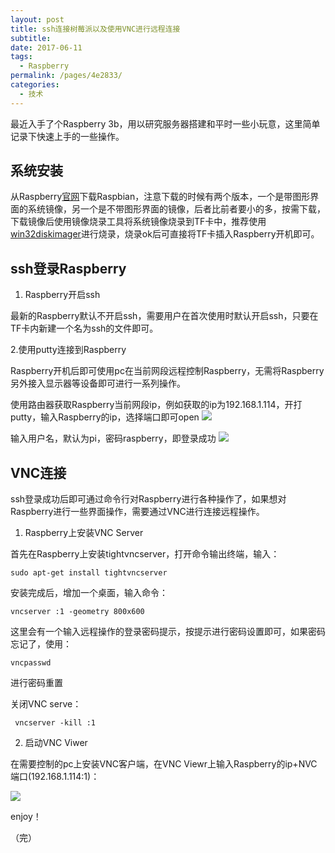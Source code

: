 ```yaml
---
layout: post
title: ssh连接树莓派以及使用VNC进行远程连接
subtitle: 
date: 2017-06-11
tags: 
  - Raspberry
permalink: /pages/4e2833/
categories: 
  - 技术
---
```


最近入手了个Raspberry 3b，用以研究服务器搭建和平时一些小玩意，这里简单记录下快速上手的一些操作。

<!-- more -->

## 系统安装

从Raspberry[官网](https://www.raspberrypi.org/downloads/)下载Raspbian，注意下载的时候有两个版本，一个是带图形界面的系统镜像，另一个是不带图形界面的镜像，后者比前者要小的多，按需下载，下载镜像后使用镜像烧录工具将系统镜像烧录到TF卡中，推荐使用[win32diskimager](https://sourceforge.net/projects/win32diskimager/)进行烧录，烧录ok后可直接将TF卡插入Raspberry开机即可。

## ssh登录Raspberry

1. Raspberry开启ssh

最新的Raspberry默认不开启ssh，需要用户在首次使用时默认开启ssh，只要在TF卡内新建一个名为ssh的文件即可。

2.使用putty连接到Raspberry

Raspberry开机后即可使用pc在当前网段远程控制Raspberry，无需将Raspberry另外接入显示器等设备即可进行一系列操作。

使用路由器获取Raspberry当前网段ip，例如获取的ip为192.168.1.114，开打putty，输入Raspberry的ip，选择端口即可open
![](http://i.imgur.com/B44lWn3.png)

输入用户名，默认为pi，密码raspberry，即登录成功
![](http://i.imgur.com/NZ1iLkg.png)

## VNC连接

ssh登录成功后即可通过命令行对Raspberry进行各种操作了，如果想对Raspberry进行一些界面操作，需要通过VNC进行连接远程操作。

1. Raspberry上安装VNC Server

首先在Raspberry上安装tightvncserver，打开命令输出终端，输入：

```
sudo apt-get install tightvncserver
```

安装完成后，增加一个桌面，输入命令：

```
vncserver :1 -geometry 800x600
```

这里会有一个输入远程操作的登录密码提示，按提示进行密码设置即可，如果密码忘记了，使用：

```
vncpasswd
```

进行密码重置

关闭VNC serve：

```
 vncserver -kill :1
```

2. 启动VNC Viwer

在需要控制的pc上安装VNC客户端，在VNC Viewr上输入Raspberry的ip+NVC端口(192.168.1.114:1)：

![](http://i.imgur.com/xe9lJJo.png)

enjoy！

（完）